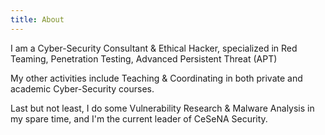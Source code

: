 ```yaml
---
title: About
---
```


I am a Cyber-Security Consultant & Ethical Hacker, specialized in Red Teaming, Penetration Testing, Advanced Persistent Threat (APT)

My other activities include Teaching & Coordinating in both private and academic Cyber-Security courses.

Last but not least, I do some Vulnerability Research & Malware Analysis in my spare time, and I'm the current leader of CeSeNA Security.
